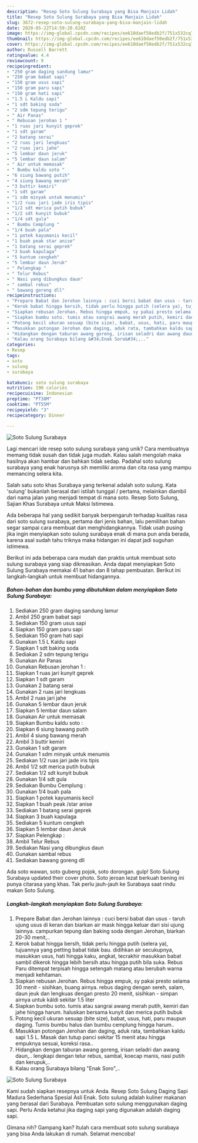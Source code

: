 ```yaml
---
description: "Resep Soto Sulung Surabaya yang Bisa Manjain Lidah"
title: "Resep Soto Sulung Surabaya yang Bisa Manjain Lidah"
slug: 3672-resep-soto-sulung-surabaya-yang-bisa-manjain-lidah
date: 2020-05-22T14:59:20.610Z
image: https://img-global.cpcdn.com/recipes/ee610daef50edb2f/751x532cq70/soto-sulung-surabaya-foto-resep-utama.jpg
thumbnail: https://img-global.cpcdn.com/recipes/ee610daef50edb2f/751x532cq70/soto-sulung-surabaya-foto-resep-utama.jpg
cover: https://img-global.cpcdn.com/recipes/ee610daef50edb2f/751x532cq70/soto-sulung-surabaya-foto-resep-utama.jpg
author: Russell Barrett
ratingvalue: 4.4
reviewcount: 9
recipeingredient:
- "250 gram daging sandung lamur"
- "250 gram babat sapi"
- "150 gram usus sapi"
- "150 gram paru sapi"
- "150 gram hati sapi"
- "1.5 L Kaldu sapi"
- "1 sdt baking soda"
- "2 sdm tepung terigu"
- " Air Panas"
- " Rebusan jerohan 1 "
- "1 ruas jari kunyit geprek"
- "1 sdt garam"
- "2 batang serai"
- "2 ruas jari lengkuas"
- "2 ruas jari jahe"
- "5 lembar daun jeruk"
- "5 lembar daun salam"
- " Air untuk memasak"
- " Bumbu kaldu soto "
- "6 siung bawang putih"
- "4 siung bawang merah"
- "3 buttir kemiri"
- "1 sdt garam"
- "1 sdm minyak untuk menumis"
- "1/2 ruas jari jade iris tipis"
- "1/2 sdt merica putih bubuk"
- "1/2 sdt kunyit bubuk"
- "1/4 sdt gula"
- " Bumbu Cemplung "
- "1/4 buah pala"
- "1 potek kayumanis kecil"
- "1 buah peak star anise"
- "1 batang serai geprek"
- "3 buah kapulaga"
- "5 kuntum cengkeh"
- "5 lembar daun Jeruk"
- " Pelengkap "
- " Telur Rebus"
- " Nasi yang dibungkus daun"
- " sambal rebus"
- " bawang goreng dll"
recipeinstructions:
- "Prepare Babat dan Jerohan lainnya : cuci bersi babat dan usus - taruh ujung usus di keran dan biarkan air mask hingga keluar dari sisi ujung lainnya. campurkan tepung dan baking soda dengan Jerohan, biarkan 20-30 menit,.."
- "Kerok babat hingga bersih, tidak perlu hingga putih (selera ya), tujuannya yang petting babat tidak bau. didihkan air secukupnya, masukkan usus, hati hingga kaku, angkat, tecrakhir masukkan babat sambil dikerok hingga lebih bersih atau hingga putih bila suka. Rebus Paru ditempat terpisah hingga setengah matang atau berubah warna menjadi kehitaman."
- "Siapkan rebusan Jerohan. Rebus hingga empuk, sy pakai presto selama 30 menit - sisihkan, buang airnya. rebus daging dengan sereh, salam, daun jeuk dan lengkuas dengan presto 20 menit, sisihkan - simpan airnya untuk káldi sekitar 1.5 liter"
- "Siapkan bumbu soto. tumis atau sangrai awang merah putih, kemiri dan jahe hingga harum. haluskan bersama kunyit dan merica putih bubuk"
- "Potong kecil ukuran sesuap (bite size), babat, usus, hati, paru maupun daging. Tumis bumbu halus dan bumbu cemplung hingga harum.."
- "Masukkan potongan Jerohan dan daging, aduk rata, tambahkan kaldu sapi 1.5 L. Masak dan tutup panci sekitar 15 menit atau hingga empuknya sesuai, koreksi rasa.."
- "Hidangkan dengan taburan awang goreng, irisan seladri dan awang daun,.. lengkapi dengan telur rebus, sambal, koecap manis, nasi putih dan kerupuk,.."
- "Kalau orang Surabaya bilang &#34;Enak Soro&#34;,.."
categories:
- Resep
tags:
- soto
- sulung
- surabaya

katakunci: soto sulung surabaya 
nutrition: 190 calories
recipecuisine: Indonesian
preptime: "PT38M"
cooktime: "PT55M"
recipeyield: "3"
recipecategory: Dinner

---
```



![Soto Sulung Surabaya](https://img-global.cpcdn.com/recipes/ee610daef50edb2f/751x532cq70/soto-sulung-surabaya-foto-resep-utama.jpg)

Lagi mencari ide resep soto sulung surabaya yang unik? Cara membuatnya memang tidak susah dan tidak juga mudah. Kalau salah mengolah maka hasilnya akan hambar dan bahkan tidak sedap. Padahal soto sulung surabaya yang enak harusnya sih memiliki aroma dan cita rasa yang mampu memancing selera kita.

Salah satu soto khas Surabaya yang terkenal adalah soto sulung. Kata &#39;sulung&#39; bukanlah berasal dari istilah tunggal / pertama, melainkan diambil dari nama jalan yang menjadi tempat di mana soto. Resep Soto Sulung, Sajian Khas Surabaya untuk Maksi Istimewa.

Ada beberapa hal yang sedikit banyak berpengaruh terhadap kualitas rasa dari soto sulung surabaya, pertama dari jenis bahan, lalu pemilihan bahan segar sampai cara membuat dan menghidangkannya. Tidak usah pusing jika ingin menyiapkan soto sulung surabaya enak di mana pun anda berada, karena asal sudah tahu triknya maka hidangan ini dapat jadi suguhan istimewa.


Berikut ini ada beberapa cara mudah dan praktis untuk membuat soto sulung surabaya yang siap dikreasikan. Anda dapat menyiapkan Soto Sulung Surabaya memakai 41 bahan dan 8 tahap pembuatan. Berikut ini langkah-langkah untuk membuat hidangannya.

<!--inarticleads1-->

##### Bahan-bahan dan bumbu yang dibutuhkan dalam menyiapkan Soto Sulung Surabaya:

1. Sediakan 250 gram daging sandung lamur
1. Ambil 250 gram babat sapi
1. Sediakan 150 gram usus sapi
1. Siapkan 150 gram paru sapi
1. Sediakan 150 gram hati sapi
1. Gunakan 1.5 L Kaldu sapi
1. Siapkan 1 sdt baking soda
1. Sediakan 2 sdm tepung terigu
1. Gunakan  Air Panas
1. Gunakan  Rebusan jerohan 1 :
1. Siapkan 1 ruas jari kunyit geprek
1. Siapkan 1 sdt garam
1. Gunakan 2 batang serai
1. Gunakan 2 ruas jari lengkuas
1. Ambil 2 ruas jari jahe
1. Gunakan 5 lembar daun jeruk
1. Siapkan 5 lembar daun salam
1. Gunakan  Air untuk memasak
1. Siapkan  Bumbu kaldu soto :
1. Siapkan 6 siung bawang putih
1. Ambil 4 siung bawang merah
1. Ambil 3 buttir kemiri
1. Gunakan 1 sdt garam
1. Gunakan 1 sdm minyak untuk menumis
1. Sediakan 1/2 ruas jari jade iris tipis
1. Ambil 1/2 sdt merica putih bubuk
1. Sediakan 1/2 sdt kunyit bubuk
1. Gunakan 1/4 sdt gula
1. Sediakan  Bumbu Cemplung :
1. Gunakan 1/4 buah pala
1. Siapkan 1 potek kayumanis kecil
1. Siapkan 1 buah peak /star anise
1. Sediakan 1 batang serai geprek
1. Siapkan 3 buah kapulaga
1. Sediakan 5 kuntum cengkeh
1. Siapkan 5 lembar daun Jeruk
1. Siapkan  Pelengkap :
1. Ambil  Telur Rebus
1. Sediakan  Nasi yang dibungkus daun
1. Gunakan  sambal rebus
1. Sediakan  bawang goreng dll


Ada soto wawan, soto gubeng pojok, soto dorongan. gulp! Soto Sulung Surabaya updated their cover photo. Soto jeroan lezat berkuah bening ini punya citarasa yang khas. Tak perlu jauh-jauh ke Surabaya saat rindu makan Soto Sulung. 

<!--inarticleads2-->

##### Langkah-langkah menyiapkan Soto Sulung Surabaya:

1. Prepare Babat dan Jerohan lainnya : cuci bersi babat dan usus - taruh ujung usus di keran dan biarkan air mask hingga keluar dari sisi ujung lainnya. campurkan tepung dan baking soda dengan Jerohan, biarkan 20-30 menit,..
1. Kerok babat hingga bersih, tidak perlu hingga putih (selera ya), tujuannya yang petting babat tidak bau. didihkan air secukupnya, masukkan usus, hati hingga kaku, angkat, tecrakhir masukkan babat sambil dikerok hingga lebih bersih atau hingga putih bila suka. Rebus Paru ditempat terpisah hingga setengah matang atau berubah warna menjadi kehitaman.
1. Siapkan rebusan Jerohan. Rebus hingga empuk, sy pakai presto selama 30 menit - sisihkan, buang airnya. rebus daging dengan sereh, salam, daun jeuk dan lengkuas dengan presto 20 menit, sisihkan - simpan airnya untuk káldi sekitar 1.5 liter
1. Siapkan bumbu soto. tumis atau sangrai awang merah putih, kemiri dan jahe hingga harum. haluskan bersama kunyit dan merica putih bubuk
1. Potong kecil ukuran sesuap (bite size), babat, usus, hati, paru maupun daging. Tumis bumbu halus dan bumbu cemplung hingga harum..
1. Masukkan potongan Jerohan dan daging, aduk rata, tambahkan kaldu sapi 1.5 L. Masak dan tutup panci sekitar 15 menit atau hingga empuknya sesuai, koreksi rasa..
1. Hidangkan dengan taburan awang goreng, irisan seladri dan awang daun,.. lengkapi dengan telur rebus, sambal, koecap manis, nasi putih dan kerupuk,..
1. Kalau orang Surabaya bilang &#34;Enak Soro&#34;,..
<img src="//assets-global.cpcdn.com/assets/icons/button_play-2c75c40dde080a61004c1f40b05d8f140eaff45d7e9e6481dc71c63d2e7c4909.png" alt="Soto Sulung Surabaya">

Kami sudah siapkan resepnya untuk Anda. Resep Soto Sulung Daging Sapi Madura Sederhana Spesial Asli Enak. Soto sulung adalah kuliner makanan yang berasal dari Surabaya. Pembuatan soto sulung menggunakan daging sapi. Perlu Anda ketahui jika daging sapi yang digunakan adalah daging sapi. 

Gimana nih? Gampang kan? Itulah cara membuat soto sulung surabaya yang bisa Anda lakukan di rumah. Selamat mencoba!
